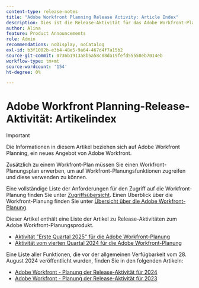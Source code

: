 ```yaml
---
content-type: release-notes
title: "Adobe Workfront Planning Release Activity: Article Index"
description: Dies ist die Release-Aktivität für das Adobe Workfront-Planungsprodukt.
author: Alina
feature: Product Announcements
role: Admin
recommendations: noDisplay, noCatalog
exl-id: b3f1002b-e3b4-48e5-9a64-467d4f7a15b2
source-git-commit: 0736b1913a8b5a58c88da19fefd55558eb7014eb
workflow-type: tm+mt
source-wordcount: '154'
ht-degree: 0%

---
```


# Adobe Workfront Planning-Release-Aktivität: Artikelindex

<!--remove the Important with the 25.1 release-->

>[!IMPORTANT]
>
>Die Informationen in diesem Artikel beziehen sich auf Adobe Workfront Planning, ein neues Angebot von Adobe Workfront.
>
>Zusätzlich zu einem Workfront-Plan müssen Sie einen Workfront-Planungsplan erwerben, um auf Workfront-Planungsfunktionen zugreifen und diese verwenden zu können.
>
>Eine vollständige Liste der Anforderungen für den Zugriff auf die Workfront-Planung finden Sie unter [Zugriffsübersicht](/help/quicksilver/planning/access/access-overview.md).
>Einen Überblick über die Workfront-Planung finden Sie unter [Übersicht über die Adobe Workfront-Planung](/help/quicksilver/planning/general/planning-overview.md).
>

Dieser Artikel enthält eine Liste der Artikel zu Release-Aktivitäten zum Adobe Workfront-Planungsprodukt.

* [Aktivität &quot;Erste Quartal 2025&quot; für die Adobe Workfront-Planung](/help/quicksilver/product-announcements/product-releases/planning-release-activity/planning-release-activity-25-q1.md)
* [Aktivität vom vierten Quartal 2024 für die Adobe Workfront-Planung](/help/quicksilver/product-announcements/product-releases/planning-release-activity/planning-release-activity-24-q4.md)

<!-- remove this after 25.1 and consider removing the pages too-->

Eine Liste aller Funktionen, die vor der allgemeinen Verfügbarkeit vom 28. August 2024 veröffentlicht wurden, finden Sie in den folgenden Artikeln:

* [Adobe Workfront - Planung der Release-Aktivität für 2024](/help/quicksilver/planning/general/release-activity.md)
* [Adobe Workfront - Planung der Release-Aktivität für 2023](/help/quicksilver/planning/general/release-activity-archives-2023.md)
